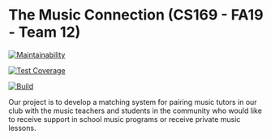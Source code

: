 # The Music Connection (CS169 - FA19 - Team 12)

[![Maintainability](https://api.codeclimate.com/v1/badges/f4312e27919640b161a7/maintainability)](https://codeclimate.com/github/jie-luo/The-Music-Connection/maintainability)

[![Test Coverage](https://api.codeclimate.com/v1/badges/f4312e27919640b161a7/test_coverage)](https://codeclimate.com/github/jie-luo/The-Music-Connection/test_coverage)

[![Build](https://travis-ci.org/jie-luo/The-Music-Connection.svg?branch=master)](https://travis-ci.org/jie-luo/The-Music-Connection)

Our project is to develop a matching system for pairing music tutors in our club with the music teachers and students in the community who would like to receive support in school music programs or receive private music lessons.
